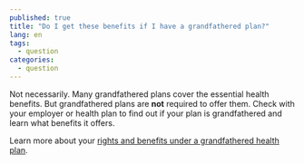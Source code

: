 ```yaml
---
published: true
title: "Do I get these benefits if I have a grandfathered plan?"
lang: en
tags: 
  - question
categories: 
  - question
---
```


Not necessarily. Many grandfathered plans cover the essential health benefits. But grandfathered plans are **not** required to offer them. Check with your employer or health plan to find out if your plan is grandfathered and learn what benefits it offers. 

Learn more about your [rights and benefits under a grandfathered health plan](/what-if-i-have-a-grandfathered-health-plan).
